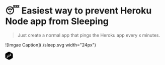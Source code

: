 # :sleeping: Easiest way to prevent Heroku Node app from Sleeping

> Just create a normal app that pings the Heroku app every x minutes.

![Imgae Caption](./sleep.svg width="24px")

<img src="./sleep.svg" width="24px" />
